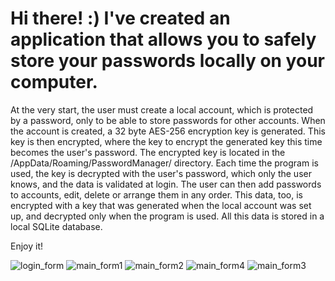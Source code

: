 <h1> Hi there! :) I've created an application that allows you to safely store your passwords locally on your computer. </h1>

At the very start, the user must create a local account, which is protected by a password, only to be able to store passwords for other accounts. When the account is created, a 32 byte AES-256 encryption key is generated. This key is then encrypted, where the key to encrypt the generated key this time becomes the user's password. The encrypted key is located in the /AppData/Roaming/PasswordManager/ directory. Each time the program is used, the key is decrypted with the user's password, which only the user knows, and the data is validated at login.
The user can then add passwords to accounts, edit, delete or arrange them in any order. This data, too, is encrypted with a key that was generated when the local account was set up, and decrypted only when the program is used.
All this data is stored in a local SQLite database. 

Enjoy it!

![login_form](https://github.com/user-attachments/assets/1adb3ca3-12e7-4ad1-aef2-de57ed1777a3)
![main_form1](https://github.com/user-attachments/assets/09145f81-c12d-4a74-aa95-64d9a4dbbe14)
![main_form2](https://github.com/user-attachments/assets/7eaff606-a588-4475-bd90-dd7cd5791fd6)
![main_form4](https://github.com/user-attachments/assets/0be7475c-2dc8-4990-b77a-dcbd10f8156c)
![main_form3](https://github.com/user-attachments/assets/0063ccb0-c5c2-45dd-b1d8-03f101b4cbb7)
